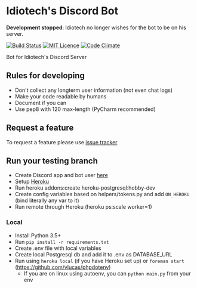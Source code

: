 # Idiotech's Discord Bot

**Development stopped**: Idiotech no longer wishes for the bot to be on his server.

[![Build Status](https://travis-ci.org/iScrE4m/IdiotechDiscordBot.svg?branch=master)](https://travis-ci.org/iScrE4m/IdiotechDiscordBot) [![MIT Licence](https://badges.frapsoft.com/os/mit/mit.svg?v=103)](https://opensource.org/licenses/mit-license.php) [![Code Climate](https://codeclimate.com/github/iScrE4m/IdiotechDiscordBot/badges/gpa.svg)](https://codeclimate.com/github/iScrE4m/IdiotechDiscordBot)

Bot for Idiotech's Discord Server

## Rules for developing

* Don't collect any longterm user information (not even chat logs)
* Make your code readable by humans
* Document if you can
* Use pep8 with 120 max-length (PyCharm recommended)

## Request a feature

To request a feature please use [issue tracker](https://github.com/iScrE4m/IdiotechDiscordBot/issues)

## Run your testing branch

* Create Discord app and bot user [here](https://discordapp.com/developers/applications/me)
* Setup [Heroku](https://www.heroku.com/)
* Run heroku addons:create heroku-postgresql:hobby-dev
* Create config variables based on helpers/tokens.py and add `ON_HEROKU` (bind literally any var to it)
* Run remote through Heroku (heroku ps:scale worker=1)

### Local
* Install Python 3.5+
* Run ```pip install -r requirements.txt```
* Create .env file with local variables
* Create local Postgresql db and add it to .env as DATABASE_URL
* Run using `heroku local` (if you have Heroku set up) or `foreman start` (https://github.com/vlucas/phpdotenv)
    * If you are on linux using autoenv, you can `python main.py` from your env
